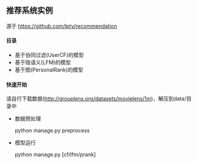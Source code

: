 ## 推荐系统实例
源于 https://github.com/lpty/recommendation

#### 目录
* 基于协同过滤(UserCF)的模型
* 基于隐语义(LFM)的模型
* 基于图(PersonalRank)的模型

#### 快速开始
请自行下载数据(http://grouplens.org/datasets/movielens/1m)，解压到data/目录中

* 数据预处理

    python manage.py preprocess

* 模型运行

    python manage.py [cf/lfm/prank]



